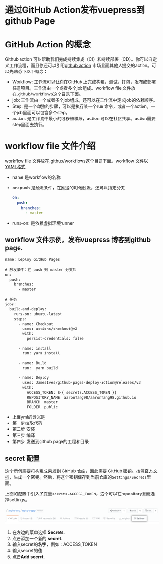 # 通过GitHub Action发布vuepress到github Page

# GitHub Action 的概念

Github action 可以帮助我们完成持续集成（CI）和持续部署（CD）。你可以自定义工作流程，而且你还可以引用[github action](https://links.jianshu.com/go?to=https%3A%2F%2Fgithub.com%2Fmarketplace%3Ftype%3Dactions) 市场里面其他人提交的action。可以先熟悉下以下概念：

- Workflow: 工作流可以让你在GitHub 上完成构建，测试，打包，发布或部署任意项目。工作流由一个或者多个job组成。workflow file 文件放在.github/workflows这个目录下面。
- job: 工作流由一个或者多个job组成，还可以在工作流中定义job的依赖顺序。
- Step: 是一个单独的步骤，可以是执行某一个run 命令，或者一个action。一个job里面可以包含多个step。
- action: 是工作流中最小的可移植模块，action 可以在社区共享。action需要step里面去执行。

# workflow file 文件介绍

workflow file 文件放在.github/workflows这个目录下面。workflow 文件以[YAML格式](https://links.jianshu.com/go?to=http%3A%2F%2Fwww.ruanyifeng.com%2Fblog%2F2016%2F07%2Fyaml.html),

- name 是workflow的名称

- on: push 是触发条件，在推送的时候触发，还可以指定分支

  

  ```yaml
  on:
    push:
      branches:
        - master
  ```

- runs-on: 是依赖虚拟环境runner

## workflow 文件示例，发布vuepress 博客到github page.



```shell
name: Deploy GitHub Pages

# 触发条件：在 push 到 master 分支后
on:
  push:
    branches:
      - master

# 任务
jobs:
  build-and-deploy:
    runs-on: ubuntu-latest
    steps:
      - name: Checkout
        uses: actions/checkout@v2
        with:
          persist-credentials: false

      - name: install
        run: yarn install 

      - name: Build
        run:  yarn build

      - name: Deploy
        uses: JamesIves/github-pages-deploy-action@releases/v3
        with:
          ACCESS_TOKEN: ${{ secrets.ACCESS_TOKEN }}
          REPOSITORY_NAME: aaronTang98/aaronTang98.github.io
          BRANCH: master
          FOLDER: public
```

- 上面yml的含义是
- 第一步拉取代码
- 第二步 安装
- 第三步 编译
- 第四步 发送到github page的工程和目录

## secret 配置

这个示例需要将构建成果发到 GitHub 仓库，因此需要 GitHub 密钥。按照[官方文档](https://links.jianshu.com/go?to=https%3A%2F%2Fhelp.github.com%2Fen%2Farticles%2Fcreating-a-personal-access-token-for-the-command-line)，生成一个密钥。然后，将这个密钥储存到当前仓库的`Settings/Secrets`里面。

上面的配置中引入了变量`secrets.ACCESS_TOKEN`，这个可以在repository里面选择settings。

![img](images.assets/20498052-2c24231e34feb538.png)



1. 在左边的菜单选择 **Secrets**.
2. 点击添加一个新的 **secret**.
3. 输入secret的**名字**，例如：ACCESS_TOKEN
4. 输入secret的**值**
5. 点击**Add secret**.